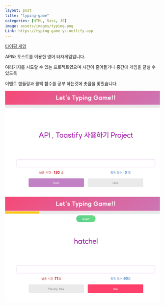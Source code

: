```yaml
---
layout: post
title: "typing-game"
categories: [HTML, Sass, JS]
image: assets/images/typing.png
Link: https://typing-game-ys.netlify.app
---
```



<a class="btn btn-purple mt-1" href="https://typing-game-ys.netlify.app" target="_blank">타이핑 게임</a>


<p class="text-dark text-left mt-3">API와 토스트를 이용한 영어 타자게임입니다.</p>
<p class="text-dark text-left"> 여러가지를 시도할 수 있는 프로젝트였으며 시간이 줄어들거나 중간에 게임을 끝낼 수 있도록 </p>
<p class="text-dark text-left">이벤트 핸들링과 콜백 함수를 공부 하는것에 촛점을 맞췄습니다. </p>


<div class="row justify-content-center pt-5">
  <div class="col-10 pt-4">
      <img src="/assets/images/typing.png">
    </div>
      <div class="col-10 pt-4">
      <img src="/assets/images/typing02.png">
    </div>
   
   
</div>
  
 